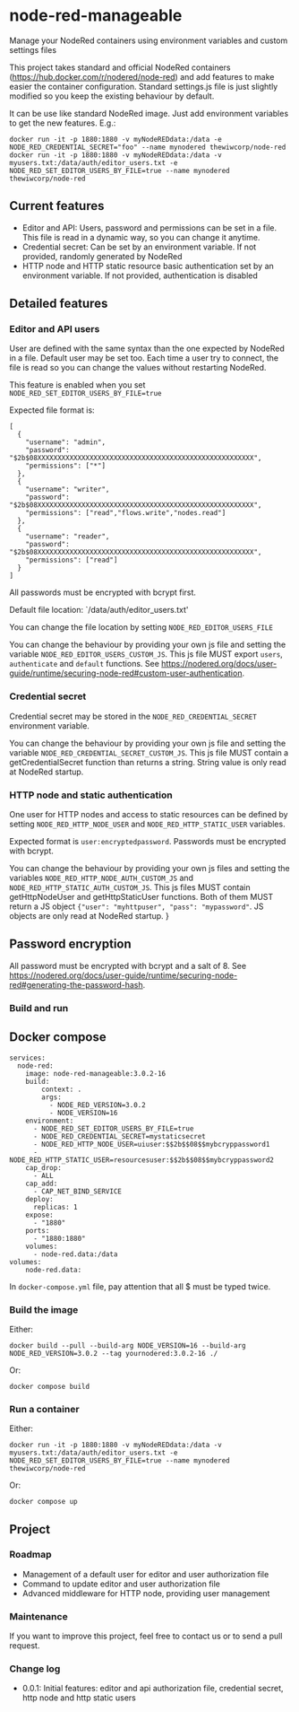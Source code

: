 # node-red-manageable
Manage your NodeRed containers using environment variables and custom settings files

This project takes standard and official NodeRed containers (https://hub.docker.com/r/nodered/node-red) and add features to make easier the container configuration.
Standard settings.js file is just slightly modified so you keep the existing behaviour by default.

It can be use like standard NodeRed image. Just add environment variables to get the new features. E.g.:
```
docker run -it -p 1880:1880 -v myNodeREDdata:/data -e NODE_RED_CREDENTIAL_SECRET="foo" --name mynodered thewiwcorp/node-red
docker run -it -p 1880:1880 -v myNodeREDdata:/data -v myusers.txt:/data/auth/editor_users.txt -e NODE_RED_SET_EDITOR_USERS_BY_FILE=true --name mynodered thewiwcorp/node-red
```

## Current features
- Editor and API: Users, password and permissions can be set in a file. This file is read in a dynamic way, so you can change it anytime.
- Credential secret: Can be set by an environment variable. If not provided, randomly generated by NodeRed
- HTTP node and HTTP static resource basic authentication set by an environment variable. If not provided, authentication is disabled

## Detailed features
### Editor and API users
User are defined with the same syntax than the one expected by NodeRed in a file. Default user may be set too.
Each time a user try to connect, the file is read so you can change the values without restarting NodeRed.

This feature is enabled when you set `NODE_RED_SET_EDITOR_USERS_BY_FILE=true`

Expected file format is:
```
[
  {
    "username": "admin",
    "password": "$2b$08XXXXXXXXXXXXXXXXXXXXXXXXXXXXXXXXXXXXXXXXXXXXXXXXXXXXXX",
    "permissions": ["*"]
  },
  {
    "username": "writer",
    "password": "$2b$08XXXXXXXXXXXXXXXXXXXXXXXXXXXXXXXXXXXXXXXXXXXXXXXXXXXXXX",
    "permissions": ["read","flows.write","nodes.read"]
  },
  {
    "username": "reader",
    "password": "$2b$08XXXXXXXXXXXXXXXXXXXXXXXXXXXXXXXXXXXXXXXXXXXXXXXXXXXXXX",
    "permissions": ["read"]
  }
]
```

All passwords must be encrypted with bcrypt first.

Default file location: `/data/auth/editor_users.txt'

You can change the file location by setting `NODE_RED_EDITOR_USERS_FILE`

You can change the behaviour by providing your own js file and setting the variable `NODE_RED_EDITOR_USERS_CUSTOM_JS`. This js file MUST export `users`, `authenticate` and `default` functions. See https://nodered.org/docs/user-guide/runtime/securing-node-red#custom-user-authentication.

### Credential secret
Credential secret may be stored in the `NODE_RED_CREDENTIAL_SECRET` environment variable.

You can change the behaviour by providing your own js file and setting the variable `NODE_RED_CREDENTIAL_SECRET_CUSTOM_JS`. This js file MUST contain a getCredentialSecret function than returns a string. String value is only read at NodeRed startup.

### HTTP node and static authentication
One user for HTTP nodes and access to static resources can be defined by setting `NODE_RED_HTTP_NODE_USER` and `NODE_RED_HTTP_STATIC_USER` variables.

Expected format is `user:encryptedpassword`. Passwords must be encrypted with bcrypt.

You can change the behaviour by providing your own js files and setting the variables `NODE_RED_HTTP_NODE_AUTH_CUSTOM_JS` and `NODE_RED_HTTP_STATIC_AUTH_CUSTOM_JS`. This js files MUST contain getHttpNodeUser and getHttpStaticUser functions. Both of them MUST return a JS object `{"user": "myhttpuser", "pass": "mypassword"`.
JS objects are only read at NodeRed startup.
}

## Password encryption
All password must be encrypted with bcrypt and a salt of 8.
See https://nodered.org/docs/user-guide/runtime/securing-node-red#generating-the-password-hash.

### Build and run
## Docker compose
```
services:
  node-red:
    image: node-red-manageable:3.0.2-16
    build:
        context: .
        args:
          - NODE_RED_VERSION=3.0.2
          - NODE_VERSION=16
    environment:
      - NODE_RED_SET_EDITOR_USERS_BY_FILE=true
      - NODE_RED_CREDENTIAL_SECRET=mystaticsecret
      - NODE_RED_HTTP_NODE_USER=uiuser:$$2b$$08$$mybcryppassword1
      - NODE_RED_HTTP_STATIC_USER=resourcesuser:$$2b$$08$$mybcryppassword2
    cap_drop:
      - ALL
    cap_add:
      - CAP_NET_BIND_SERVICE
    deploy:
      replicas: 1
    expose:
      - "1880"
    ports:
      - "1880:1880"
    volumes:
      - node-red.data:/data
volumes:
    node-red.data:
```
In `docker-compose.yml` file, pay attention that all $ must be typed twice.

### Build the image
Either:
```
docker build --pull --build-arg NODE_VERSION=16 --build-arg NODE_RED_VERSION=3.0.2 --tag yournodered:3.0.2-16 ./
```
Or:
```
docker compose build
```
### Run a container
Either:
```
docker run -it -p 1880:1880 -v myNodeREDdata:/data -v myusers.txt:/data/auth/editor_users.txt -e NODE_RED_SET_EDITOR_USERS_BY_FILE=true --name mynodered thewiwcorp/node-red
```
Or:
```
docker compose up
```

## Project
### Roadmap
- Management of a default user for editor and user authorization file
- Command to update editor and user authorization file 
- Advanced middleware for HTTP node, providing user management

### Maintenance
If you want to improve this project, feel free to contact us or to send a pull request.

### Change log
- 0.0.1: Initial features: editor and api authorization file, credential secret, http node and http static users
